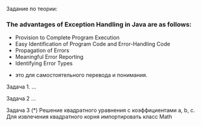 Задание по теории: 
### The advantages of Exception Handling in Java are as follows:
* Provision to Complete Program Execution
* Easy Identification of Program Code and Error-Handling Code
* Propagation of Errors
* Meaningful Error Reporting
* Identifying Error Types
- это для самостоятельного перевода и понимания.

Задача 1.
...

Задача 2
...

Задача 3 (*)
Решение квадратного уравнения с коэффициентами a, b, c.
Для извлечения квадратного корня импортировать класс Math





